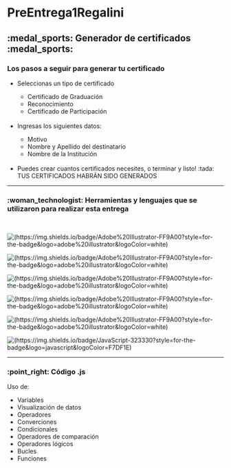 # PreEntrega1Regalini

<h2> :medal_sports: Generador de certificados :medal_sports:</h2>

<h3>Los pasos a seguir para generar tu certificado</h3>

<ul>
  <li>Seleccionas un tipo de certificado</li>
  <ul>
    <li>Certificado de Graduación</li>
    <li>Reconocimiento</li>
    <li>Certificado de Participación</li>
  </ul><br>
  <li>Ingresas los siguientes datos:</li>
  <ul>
    <li>Motivo</li>
    <li>Nombre y Apellido del destinatario</li>
    <li>Nombre de la Institución</li>
  </ul><br>
  <li>Puedes crear cuantos certificados necesites, o terminar y listo! :tada: <br> TUS CERTIFICADOS HABRÁN SIDO GENERADOS </li>
</ul>

---------

<h3> :woman_technologist: Herramientas y lenguajes que se utilizaron para realizar esta entrega</h3><br>

![(https://img.shields.io/badge/Adobe%20Illustrator-FF9A00?style=for-the-badge&logo=adobe%20illustrator&logoColor=white)](https://img.shields.io/badge/HTML5-E34F26?style=for-the-badge&logo=html5&logoColor=white)

![(https://img.shields.io/badge/Adobe%20Illustrator-FF9A00?style=for-the-badge&logo=adobe%20illustrator&logoColor=white)](https://img.shields.io/badge/GIT-E44C30?style=for-the-badge&logo=git&logoColor=white)

![(https://img.shields.io/badge/Adobe%20Illustrator-FF9A00?style=for-the-badge&logo=adobe%20illustrator&logoColor=white)](https://img.shields.io/badge/GitHub-100000?style=for-the-badge&logo=github&logoColor=white)

![(https://img.shields.io/badge/Adobe%20Illustrator-FF9A00?style=for-the-badge&logo=adobe%20illustrator&logoColor=white)](https://img.shields.io/badge/Visual_Studio_Code-0078D4?style=for-the-badge&logo=visual%20studio%20code&logoColor=white)

![(https://img.shields.io/badge/Adobe%20Illustrator-FF9A00?style=for-the-badge&logo=adobe%20illustrator&logoColor=white)](https://img.shields.io/badge/Node.js-339933?style=for-the-badge&logo=nodedotjs&logoColor=white)

![(https://img.shields.io/badge/JavaScript-323330?style=for-the-badge&logo=javascript&logoColor=F7DF1E)](https://img.shields.io/badge/JavaScript-323330?style=for-the-badge&logo=javascript&logoColor=F7DF1E)

------------
  
 <h3> :point_right: Código .js</h3> 
 <p>Uso de: </p>
 <ul>
   <li>Variables</li>
   <li>Visualización de datos</li>
   <li>Operadores</li>
   <li>Converciones</li>
   <li>Condicionales</li>
   <li>Operadores de comparación</li>
   <li>Operadores lógicos</li>
   <li>Bucles</li>
   <li>Funciones</li>
</ul>
